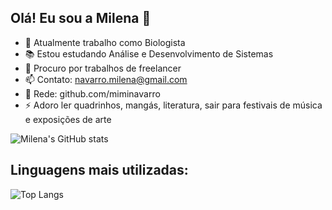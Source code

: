 ## Olá! Eu sou a Milena 👋

- 🔬 Atualmente trabalho como Biologista
- 📚 Estou estudando Análise e Desenvolvimento de Sistemas
- 👯 Procuro por trabalhos de freelancer
- 📫 Contato: navarro.milena@gmail.com
- 🔗 Rede: github.com/miminavarro
- ⚡ Adoro ler quadrinhos, mangás, literatura, sair para festivais de música e exposições de arte

![Milena's GitHub stats](https://github-readme-stats.vercel.app/api?username=miminavarro&show_icons=true&theme=radical)

## Linguagens mais utilizadas:

![Top Langs](https://github-readme-stats.vercel.app/api/top-langs/?username=miminavarro&langs_count=8)











